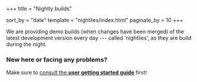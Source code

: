 +++
title = "Nightly builds"

sort_by = "date"
template = "nightlies/index.html"
paginate_by = 10
+++

We are providing demo builds (when changes have been merged) of the latest development version every day --- called 'nightlies', as they are build during the night.

### New here or facing any problems?

Make sure to [consult the **user getting started guide**](/user/getting-started/setting-up) first!
